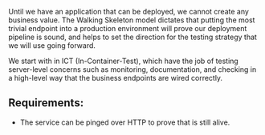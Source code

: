 Until we have an application that can be deployed, we cannot create any business value. The Walking Skeleton
model dictates that putting the most trivial endpoint into a production environment will prove our deployment
pipeline is sound, and helps to set the direction for the testing strategy that we will use going forward.

We start with in ICT (In-Container-Test), which have the job of testing server-level concerns such as monitoring,
documentation, and checking in a high-level way that the business endpoints are wired correctly.

## Requirements:
- The service can be pinged over HTTP to prove that is still alive.


<script src="http://gist-it.appspot.com/https://github.com/http4k/http4k/blob/master/src/test/kotlin/site/guide/worked_example/_1_building_the_walking_skeleton/project.kt"></script>
<script src="http://gist-it.appspot.com/https://github.com/http4k/http4k/blob/master/src/test/kotlin/site/guide/worked_example/_1_building_the_walking_skeleton/tests.kt"></script>
